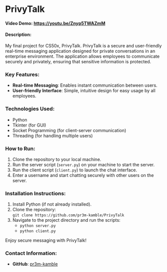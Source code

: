# PrivyTalk 
#### Video Demo:  https://youtu.be/Znyp5TWAZmM
#### Description:
My final project for CS50x, PrivyTalk. 
PrivyTalk is a secure and user-friendly real-time messaging application designed for private conversations in an enterprise environment. The application allows employees to communicate securely and privately, ensuring that sensitive information is protected.

### Key Features:
- **Real-time Messaging**: Enables instant communication between users.
- **User-friendly Interface**: Simple, intuitive design for easy usage by all employees.


### Technologies Used:
- Python
- Tkinter (for GUI)
- Socket Programming (for client-server communication)
- Threading (for handling multiple users)

### How to Run:
1. Clone the repository to your local machine.
2. Run the server script (`server.py`) on your machine to start the server.
3. Run the client script (`client.py`) to launch the chat interface.
4. Enter a username and start chatting securely with other users on the server.

### Installation Instructions:
1. Install Python (if not already installed).
2. Clone the repository:  
   ```git clone https://github.com/pr3m-kamble/PrivyTalk```
3. Navigate to the project directory and run the scripts:
   - ```python server.py```
   - ```python client.py```
   
Enjoy secure messaging with PrivyTalk!

### Contact Information:
- **GitHub**: [pr3m-kamble](https://github.com/pr3m-kamble)



